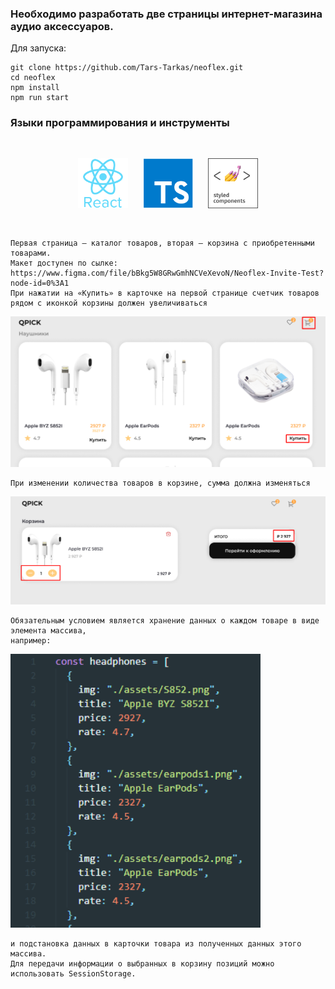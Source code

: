 ### Необходимо разработать две страницы интернет-магазина аудио аксессуаров.

Для запуска:

```
git clone https://github.com/Tars-Tarkas/neoflex.git
cd neoflex
npm install
npm run start
```

### Языки программирования и инструменты

<div id="badges" style='text-align:center; padding:30px' >
  <img src="./design/icons/react.svg" height ="80" alt="ReactJS" style='padding-right:20px'/>
  <img src="./design/icons/typescript.svg" height ="80" alt="Typescript"/>  
  <img src="./design/icons/styled-components.png" height ="80" alt="Styled-Components" style='padding-left:20px'/>    
</div>

```
Первая страница – каталог товаров, вторая – корзина с приобретенными товарами.
Макет доступен по сылке: https://www.figma.com/file/bBkg5W8GRwGmhNCVeXevoN/Neoflex-Invite-Test?node-id=0%3A1
При нажатии на «Купить» в карточке на первой странице счетчик товаров рядом с иконкой корзины должен увеличиваться
```

<img src="./design/01.png" alt="drawing"/>

```
При изменении количества товаров в корзине, сумма должна изменяться
```

<img src="./design/02.png" alt="drawing"/>

```
Обязательным условием является хранение данных о каждом товаре в виде элемента массива,
например:
```

<img src="./design/03.png" alt="drawing" width="400"/>

```
и подстановка данных в карточки товара из полученных данных этого массива.
Для передачи информации о выбранных в корзину позиций можно использовать SessionStorage.
```
